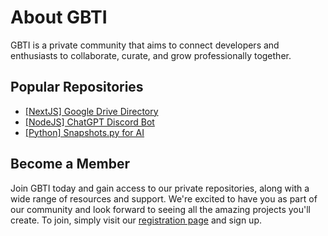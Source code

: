 # About GBTI

GBTI is a private  community that aims to connect developers and enthusiasts to collaborate, curate, and grow professionally together. 

## Popular Repositories

* [[NextJS] Google Drive Directory](https://gbti.io/assets/nextjs-google-drive-directory/)
* [[NodeJS] ChatGPT Discord Bot](https://gbti.io/assets/node-chatgpt-discord-bot/)
* [[Python] Snapshots.py for AI](https://gbti.io/snapshots-for-ai/)

## Become a Member

Join GBTI today and gain access to our private repositories, along with a wide range of resources and support. We're excited to have you as part of our community and look forward to seeing all the amazing projects you'll create. To join, simply visit our [registration page](https://gbti.io) and sign up.
